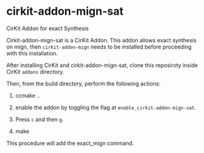 # cirkit-addon-mign-sat
CirKit Addon for exact Synthesis 

Cirkit-addon-mign-sat is a CirKit Addon. This addon allows exact synthesis on mign, then `cirkit-addon-mign` needs to be installed before proceeding with this installation. 

After installing CirKit and cirkit-addon-mign-sat, clone this reposiroty inside CirKit `addons` directory. 

Then, from the build directory, perform the following actions: 

1. ccmake ..

2. enable the addon by toggling the flag at `enable_cirkit-addon-mign-sat`. 

3. Press `c` and then `g`.

4. make 

This procedure will add the exact_mign command. 
